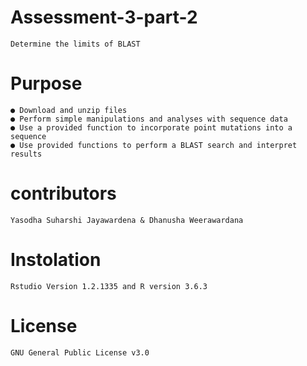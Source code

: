 # Assessment-3-part-2
```{r,chunck1,echo=True}
Determine the limits of BLAST
```
# Purpose
```{r,chunck1,echo=True}
● Download and unzip files
● Perform simple manipulations and analyses with sequence data
● Use a provided function to incorporate point mutations into a sequence
● Use provided functions to perform a BLAST search and interpret results
```
# contributors
```{r,chunck1,echo=True}
Yasodha Suharshi Jayawardena & Dhanusha Weerawardana
```

# Instolation
```{r,chunck1,echo=True}
Rstudio Version 1.2.1335 and R version 3.6.3
```

# License
```{r,chunck1,echo=True}
GNU General Public License v3.0
```

